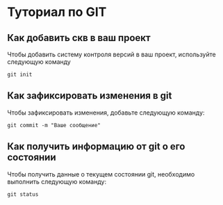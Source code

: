 # Туториал по GIT 

## Как добавить скв в ваш проект

Чтобы добавить систему контроля версий в ваш проект, используйте следующую команду

```
git init
```

## Как зафиксировать изменения в git

Чтобы зафиксировать изменения, добавьте следующую команду:

```
git commit -m "Ваше сообщение"
```

## Как получить информацию от git о его состоянии

Чтобы получить данные о текущем состоянии git, необходимо выполнить следующую команду:

```
git status
```